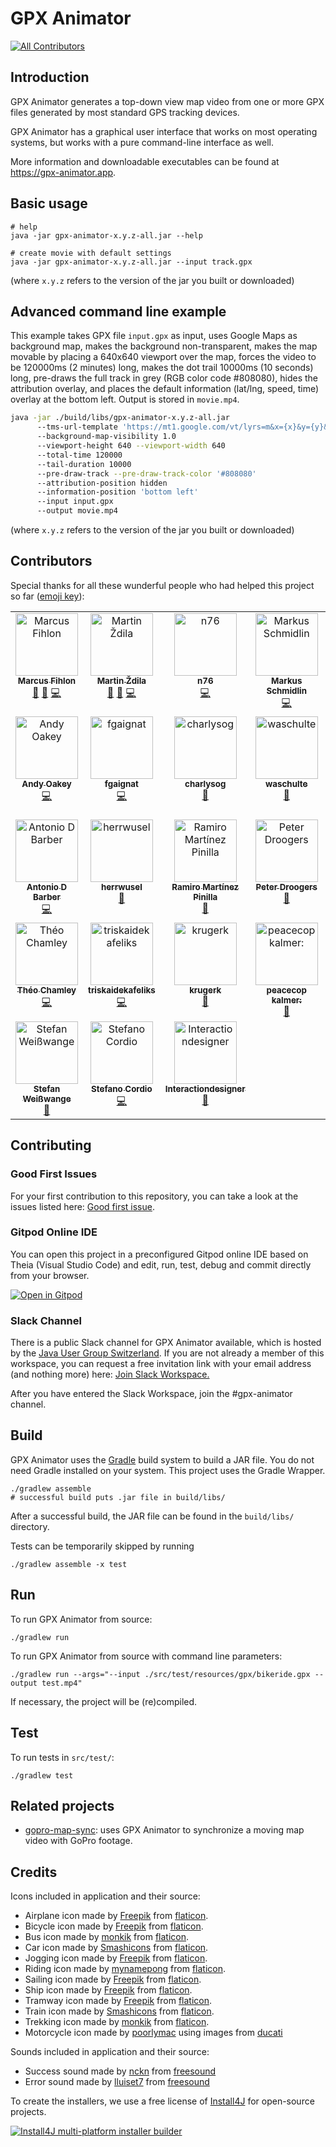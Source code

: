 # GPX Animator
<!-- ALL-CONTRIBUTORS-BADGE:START - Do not remove or modify this section -->
[![All Contributors](https://img.shields.io/badge/all_contributors-31-orange.svg?style=flat-square)](#contributors)
<!-- ALL-CONTRIBUTORS-BADGE:END -->

## Introduction

GPX Animator generates a top-down view map video from one or more GPX files generated by most standard GPS tracking devices.

GPX Animator has a graphical user interface that works on most operating systems, but works with a pure command-line interface as well.

More information and downloadable executables can be found at https://gpx-animator.app.

## Basic usage

```
# help
java -jar gpx-animator-x.y.z-all.jar --help

# create movie with default settings
java -jar gpx-animator-x.y.z-all.jar --input track.gpx
```
(where `x.y.z` refers to the version of the jar you built or downloaded)

## Advanced command line example

This example takes GPX file `input.gpx` as input, uses Google Maps as background map, makes the background non-transparent, makes the map movable by placing a 640x640 viewport over the map, forces the video to be 120000ms (2 minutes) long, makes the dot trail 10000ms (10 seconds) long, pre-draws the full track in grey (RGB color code #808080), hides the attribution overlay, and places the default information (lat/lng, speed, time) overlay at the bottom left. Output is stored in `movie.mp4`.

```bash
java -jar ./build/libs/gpx-animator-x.y.z-all.jar
	  --tms-url-template 'https://mt1.google.com/vt/lyrs=m&x={x}&y={y}&z={zoom}'
	  --background-map-visibility 1.0
	  --viewport-height 640 --viewport-width 640
	  --total-time 120000
	  --tail-duration 10000
	  --pre-draw-track --pre-draw-track-color '#808080'
	  --attribution-position hidden
	  --information-position 'bottom left'
	  --input input.gpx
	  --output movie.mp4
```
(where `x.y.z` refers to the version of the jar you built or downloaded)

## Contributors

Special thanks for all these wunderful people who had helped this project so far ([emoji key](https://allcontributors.org/docs/en/emoji-key)):

<!-- ALL-CONTRIBUTORS-LIST:START - Do not remove or modify this section -->
<!-- prettier-ignore-start -->
<!-- markdownlint-disable -->
<table>
  <tbody>
    <tr>
      <td align="center" valign="top" width="14.28%"><a href="https://github.com/McPringle"><img src="https://avatars.githubusercontent.com/u/1254039?v=4?s=100" width="100px;" alt="Marcus Fihlon"/><br /><sub><b>Marcus Fihlon</b></sub></a><br /><a href="#projectManagement-McPringle" title="Project Management">📆</a> <a href="#ideas-McPringle" title="Ideas, Planning, & Feedback">🤔</a> <a href="https://github.com/gpx-animator/gpx-animator/commits?author=McPringle" title="Code">💻</a></td>
      <td align="center" valign="top" width="14.28%"><a href="https://github.com/zdila"><img src="https://avatars.githubusercontent.com/u/636095?v=4?s=100" width="100px;" alt="Martin Ždila"/><br /><sub><b>Martin Ždila</b></sub></a><br /><a href="#projectManagement-zdila" title="Project Management">📆</a> <a href="#ideas-zdila" title="Ideas, Planning, & Feedback">🤔</a> <a href="https://github.com/gpx-animator/gpx-animator/commits?author=zdila" title="Code">💻</a></td>
      <td align="center" valign="top" width="14.28%"><a href="http://retiredtechie.fitchfamily.org/"><img src="https://avatars.githubusercontent.com/u/4681938?v=4?s=100" width="100px;" alt="n76"/><br /><sub><b>n76</b></sub></a><br /><a href="https://github.com/gpx-animator/gpx-animator/commits?author=n76" title="Code">💻</a></td>
      <td align="center" valign="top" width="14.28%"><a href="https://github.com/markus-schmidlin"><img src="https://avatars.githubusercontent.com/u/13030829?v=4?s=100" width="100px;" alt="Markus Schmidlin"/><br /><sub><b>Markus Schmidlin</b></sub></a><br /><a href="https://github.com/gpx-animator/gpx-animator/commits?author=markus-schmidlin" title="Code">💻</a></td>
      <td align="center" valign="top" width="14.28%"><a href="https://github.com/martinfrancois"><img src="https://avatars.githubusercontent.com/u/14319020?v=4?s=100" width="100px;" alt="François Martin"/><br /><sub><b>François Martin</b></sub></a><br /><a href="https://github.com/gpx-animator/gpx-animator/commits?author=martinfrancois" title="Code">💻</a></td>
      <td align="center" valign="top" width="14.28%"><a href="https://github.com/maebli"><img src="https://avatars.githubusercontent.com/u/1138612?v=4?s=100" width="100px;" alt="Maebli"/><br /><sub><b>Maebli</b></sub></a><br /><a href="https://github.com/gpx-animator/gpx-animator/commits?author=maebli" title="Code">💻</a></td>
      <td align="center" valign="top" width="14.28%"><a href="https://github.com/rindy22"><img src="https://avatars.githubusercontent.com/u/56276884?v=4?s=100" width="100px;" alt="rindy22"/><br /><sub><b>rindy22</b></sub></a><br /><a href="#ideas-rindy22" title="Ideas, Planning, & Feedback">🤔</a> <a href="https://github.com/gpx-animator/gpx-animator/commits?author=rindy22" title="Code">💻</a></td>
    </tr>
    <tr>
      <td align="center" valign="top" width="14.28%"><a href="https://github.com/bat-bloke"><img src="https://avatars.githubusercontent.com/u/57795480?v=4?s=100" width="100px;" alt="Andy Oakey"/><br /><sub><b>Andy Oakey</b></sub></a><br /><a href="https://github.com/gpx-animator/gpx-animator/commits?author=bat-bloke" title="Code">💻</a></td>
      <td align="center" valign="top" width="14.28%"><a href="https://github.com/fgaignat"><img src="https://avatars.githubusercontent.com/u/23083528?v=4?s=100" width="100px;" alt="fgaignat"/><br /><sub><b>fgaignat</b></sub></a><br /><a href="https://github.com/gpx-animator/gpx-animator/commits?author=fgaignat" title="Code">💻</a></td>
      <td align="center" valign="top" width="14.28%"><a href="https://github.com/charlysog"><img src="https://avatars.githubusercontent.com/u/63605339?v=4?s=100" width="100px;" alt="charlysog"/><br /><sub><b>charlysog</b></sub></a><br /><a href="https://github.com/gpx-animator/gpx-animator/issues?q=author%3Acharlysog" title="Bug reports">🐛</a></td>
      <td align="center" valign="top" width="14.28%"><a href="https://github.com/waschulte"><img src="https://avatars.githubusercontent.com/u/59023045?v=4?s=100" width="100px;" alt="waschulte"/><br /><sub><b>waschulte</b></sub></a><br /><a href="https://github.com/gpx-animator/gpx-animator/issues?q=author%3Awaschulte" title="Bug reports">🐛</a></td>
      <td align="center" valign="top" width="14.28%"><a href="https://github.com/SirCremefresh"><img src="https://avatars.githubusercontent.com/u/20863779?v=4?s=100" width="100px;" alt="Donato Wolfisberg"/><br /><sub><b>Donato Wolfisberg</b></sub></a><br /><a href="https://github.com/gpx-animator/gpx-animator/commits?author=SirCremefresh" title="Code">💻</a></td>
      <td align="center" valign="top" width="14.28%"><a href="https://github.com/galz10"><img src="https://avatars.githubusercontent.com/u/38544478?v=4?s=100" width="100px;" alt="Gal Zahavi"/><br /><sub><b>Gal Zahavi</b></sub></a><br /><a href="https://github.com/gpx-animator/gpx-animator/commits?author=galz10" title="Code">💻</a></td>
      <td align="center" valign="top" width="14.28%"><a href="https://github.com/poorlymac"><img src="https://avatars.githubusercontent.com/u/16620846?v=4?s=100" width="100px;" alt="poorlymac"/><br /><sub><b>poorlymac</b></sub></a><br /><a href="https://github.com/gpx-animator/gpx-animator/commits?author=poorlymac" title="Code">💻</a></td>
    </tr>
    <tr>
      <td align="center" valign="top" width="14.28%"><a href="https://www.linkedin.com/in/antonio-barber-67273bba/"><img src="https://avatars.githubusercontent.com/u/21110513?v=4?s=100" width="100px;" alt="Antonio D Barber"/><br /><sub><b>Antonio D Barber</b></sub></a><br /><a href="https://github.com/gpx-animator/gpx-animator/commits?author=abarber7" title="Code">💻</a></td>
      <td align="center" valign="top" width="14.28%"><a href="https://github.com/herrwusel"><img src="https://avatars.githubusercontent.com/u/8242787?v=4?s=100" width="100px;" alt="herrwusel"/><br /><sub><b>herrwusel</b></sub></a><br /><a href="https://github.com/gpx-animator/gpx-animator/issues?q=author%3Aherrwusel" title="Bug reports">🐛</a></td>
      <td align="center" valign="top" width="14.28%"><a href="https://github.com/rammmiro"><img src="https://avatars.githubusercontent.com/u/32325306?v=4?s=100" width="100px;" alt="Ramiro Martínez Pinilla"/><br /><sub><b>Ramiro Martínez Pinilla</b></sub></a><br /><a href="https://github.com/gpx-animator/gpx-animator/issues?q=author%3Arammmiro" title="Bug reports">🐛</a></td>
      <td align="center" valign="top" width="14.28%"><a href="http://www.futurewater.nl/"><img src="https://avatars.githubusercontent.com/u/12559676?v=4?s=100" width="100px;" alt="Peter Droogers"/><br /><sub><b>Peter Droogers</b></sub></a><br /><a href="https://github.com/gpx-animator/gpx-animator/issues?q=author%3Apdroogers" title="Bug reports">🐛</a></td>
      <td align="center" valign="top" width="14.28%"><a href="https://github.com/fwieringen"><img src="https://avatars.githubusercontent.com/u/4232879?v=4?s=100" width="100px;" alt="Friso van Wieringen"/><br /><sub><b>Friso van Wieringen</b></sub></a><br /><a href="https://github.com/gpx-animator/gpx-animator/issues?q=author%3Afwieringen" title="Bug reports">🐛</a></td>
      <td align="center" valign="top" width="14.28%"><a href="http://thomer.com/"><img src="https://avatars.githubusercontent.com/u/1020105?v=4?s=100" width="100px;" alt="Thomer Gil"/><br /><sub><b>Thomer Gil</b></sub></a><br /><a href="https://github.com/gpx-animator/gpx-animator/issues?q=author%3Athomergil" title="Bug reports">🐛</a> <a href="https://github.com/gpx-animator/gpx-animator/commits?author=thomergil" title="Code">💻</a></td>
      <td align="center" valign="top" width="14.28%"><a href="https://github.com/mundry"><img src="https://avatars.githubusercontent.com/u/1453314?v=4?s=100" width="100px;" alt="mundry"/><br /><sub><b>mundry</b></sub></a><br /><a href="https://github.com/gpx-animator/gpx-animator/commits?author=mundry" title="Code">💻</a></td>
    </tr>
    <tr>
      <td align="center" valign="top" width="14.28%"><a href="http://blog.mrtrustor.net/"><img src="https://avatars.githubusercontent.com/u/2864678?v=4?s=100" width="100px;" alt="Théo Chamley"/><br /><sub><b>Théo Chamley</b></sub></a><br /><a href="https://github.com/gpx-animator/gpx-animator/commits?author=MrTrustor" title="Code">💻</a></td>
      <td align="center" valign="top" width="14.28%"><a href="https://github.com/triskaidekafeliks"><img src="https://avatars.githubusercontent.com/u/19534176?v=4?s=100" width="100px;" alt="triskaidekafeliks"/><br /><sub><b>triskaidekafeliks</b></sub></a><br /><a href="https://github.com/gpx-animator/gpx-animator/commits?author=triskaidekafeliks" title="Code">💻</a></td>
      <td align="center" valign="top" width="14.28%"><a href="https://github.com/krugerk"><img src="https://avatars.githubusercontent.com/u/4656811?v=4?s=100" width="100px;" alt="krugerk"/><br /><sub><b>krugerk</b></sub></a><br /><a href="https://github.com/gpx-animator/gpx-animator/issues?q=author%3Akrugerk" title="Bug reports">🐛</a></td>
      <td align="center" valign="top" width="14.28%"><a href="https://github.com/piiskop"><img src="https://avatars.githubusercontent.com/u/14224528?v=4?s=100" width="100px;" alt="peacecop kalmer:"/><br /><sub><b>peacecop kalmer:</b></sub></a><br /><a href="https://github.com/gpx-animator/gpx-animator/issues?q=author%3Apiiskop" title="Bug reports">🐛</a></td>
      <td align="center" valign="top" width="14.28%"><a href="https://github.com/rneppi"><img src="https://avatars.githubusercontent.com/u/28830856?v=4?s=100" width="100px;" alt="rneppi"/><br /><sub><b>rneppi</b></sub></a><br /><a href="https://github.com/gpx-animator/gpx-animator/issues?q=author%3Arneppi" title="Bug reports">🐛</a></td>
      <td align="center" valign="top" width="14.28%"><a href="https://github.com/szolnokit"><img src="https://avatars.githubusercontent.com/u/49479918?v=4?s=100" width="100px;" alt="szolnokit"/><br /><sub><b>szolnokit</b></sub></a><br /><a href="https://github.com/gpx-animator/gpx-animator/issues?q=author%3Aszolnokit" title="Bug reports">🐛</a> <a href="#infra-szolnokit" title="Infrastructure (Hosting, Build-Tools, etc)">🚇</a> <a href="https://github.com/gpx-animator/gpx-animator/commits?author=szolnokit" title="Code">💻</a></td>
      <td align="center" valign="top" width="14.28%"><a href="http://www.linkedin.com/in/franzkroepfl"><img src="https://avatars.githubusercontent.com/u/6333880?v=4?s=100" width="100px;" alt="Franz Kröpfl"/><br /><sub><b>Franz Kröpfl</b></sub></a><br /><a href="https://github.com/gpx-animator/gpx-animator/issues?q=author%3Afkroepfl" title="Bug reports">🐛</a></td>
    </tr>
    <tr>
      <td align="center" valign="top" width="14.28%"><a href="http://rifter.org/"><img src="https://avatars.githubusercontent.com/u/27846815?v=4?s=100" width="100px;" alt="Stefan Weißwange"/><br /><sub><b>Stefan Weißwange</b></sub></a><br /><a href="https://github.com/gpx-animator/gpx-animator/issues?q=author%3Astefanweisswange" title="Bug reports">🐛</a></td>
      <td align="center" valign="top" width="14.28%"><a href="https://github.com/scordio"><img src="https://avatars.githubusercontent.com/u/26772046?v=4?s=100" width="100px;" alt="Stefano Cordio"/><br /><sub><b>Stefano Cordio</b></sub></a><br /><a href="https://github.com/gpx-animator/gpx-animator/commits?author=scordio" title="Code">💻</a></td>
      <td align="center" valign="top" width="14.28%"><a href="https://github.com/Interactiondesigner"><img src="https://avatars.githubusercontent.com/u/17220369?v=4?s=100" width="100px;" alt="Interactiondesigner"/><br /><sub><b>Interactiondesigner</b></sub></a><br /><a href="#design-Interactiondesigner" title="Design">🎨</a></td>
    </tr>
  </tbody>
</table>

<!-- markdownlint-restore -->
<!-- prettier-ignore-end -->

<!-- ALL-CONTRIBUTORS-LIST:END -->

## Contributing

### Good First Issues

For your first contribution to this repository, you can take a look at the issues listed here: [Good first issue](https://github.com/gpx-animator/gpx-animator/contribute).

### Gitpod Online IDE

You can open this project in a preconfigured Gitpod online IDE based on Theia (Visual Studio Code) and edit, run, test, debug and commit directly from your browser.

[![Open in Gitpod](https://gitpod.io/button/open-in-gitpod.svg)](https://gitpod.io/#https://github.com/gpx-animator/gpx-animator)

### Slack Channel

There is a public Slack channel for GPX Animator available, which is hosted by the [Java User Group Switzerland](https://www.jug.ch/). If you are not already a member of this workspace, you can request a free invitation link with your email address (and nothing more) here: [Join Slack Workspace.](http://slack.jug.ch/)

After you have entered the Slack Workspace, join the #gpx-animator channel.

## Build

GPX Animator uses the [Gradle](https://gradle.org/) build system to build a JAR file. You do not need Gradle installed on your system. This project uses the Gradle Wrapper.

```
./gradlew assemble
# successful build puts .jar file in build/libs/
```

After a successful build, the JAR file can be found in the `build/libs/` directory.

Tests can be temporarily skipped by running

```
./gradlew assemble -x test
```

## Run

To run GPX Animator from source:

```
./gradlew run
```

To run GPX Animator from source with command line parameters:

```
./gradlew run --args="--input ./src/test/resources/gpx/bikeride.gpx --output test.mp4"
```

If necessary, the project will be (re)compiled.

## Test

To run tests in `src/test/`:

```
./gradlew test
```

## Related projects

- [gopro-map-sync](https://github.com/thomergil/gopro-map-sync): uses GPX Animator to synchronize a moving map video with GoPro footage.

## Credits

Icons included in application and their source:

* Airplane icon made by [Freepik](https://www.flaticon.com/authors/freepik) from [flaticon](https://www.flaticon.com/).
* Bicycle icon made by [Freepik](https://www.flaticon.com/authors/freepik) from [flaticon](https://www.flaticon.com/).
* Bus icon made by [monkik](https://www.flaticon.com/authors/monkik) from [flaticon](https://www.flaticon.com/).
* Car icon made by [Smashicons](https://www.flaticon.com/authors/smashicons) from [flaticon](https://www.flaticon.com/).
* Jogging icon made by [Freepik](https://www.flaticon.com/authors/freepik) from [flaticon](https://www.flaticon.com/).
* Riding icon made by [mynamepong](https://www.flaticon.com/authors/mynamepong) from [flaticon](https://www.flaticon.com/).
* Sailing icon made by [Freepik](https://www.flaticon.com/authors/freepik) from [flaticon](https://www.flaticon.com/).
* Ship icon made by [Freepik](https://www.flaticon.com/authors/freepik) from [flaticon](https://www.flaticon.com/).
* Tramway icon made by [Freepik](https://www.flaticon.com/authors/freepik) from [flaticon](https://www.flaticon.com/).
* Train icon made by [Smashicons](https://www.flaticon.com/authors/smashicons) from [flaticon](https://www.flaticon.com/).
* Trekking icon made by [monkik](https://www.flaticon.com/authors/monkik) from [flaticon](https://www.flaticon.com/).
* Motorcycle icon made by [poorlymac](https://github.com/poorlymac) using images from [ducati](https://www.ducati.com/us/en/bikes/multistrada)

Sounds included in application and their source:

* Success sound made by [nckn](https://freesound.org/people/nckn/sounds/256113/) from [freesound](https://freesound.org/)
* Error sound made by [lluiset7](https://freesound.org/people/lluiset7/sounds/141334/) from [freesound](https://freesound.org/)

To create the installers, we use a free license of [Install4J](https://www.ej-technologies.com/products/install4j/overview.html) for open-source projects.

[![Install4J multi-platform installer builder](https://www.ej-technologies.com/images/product_banners/install4j_large.png)](https://www.ej-technologies.com/products/install4j/overview.html)
